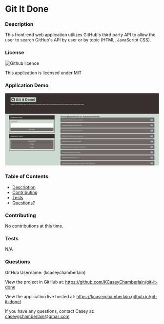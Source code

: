 # Git It Done

### Description
This front-end web application utilizes GitHub's third party API to allow the user to search GitHub's API by user or by topic (HTML, JavaScript CSS).
### License
![Github licence](https://img.shields.io/badge/license-MIT-blue.svg)

This application is licensed under MIT

### Application Demo
![Git It Done](./assets/demo.jpg)

### Table of Contents
- [Description](#description)
- [Contributing](#contributing)
- [Tests](#tests)
- [Questions?](#questions)

### Contributing
No contributions at this time.

### Tests
N/A

### Questions
GitHub Username: (kcaseychamberlain) 

View the project in GitHub at: https://github.com/KCaseyChamberlain/git-it-done

View the application live hosted at: https://kcaseychamberlain.github.io/git-it-done/

If you have any questions, contact Casey at: caseygchamberlain@gmail.com